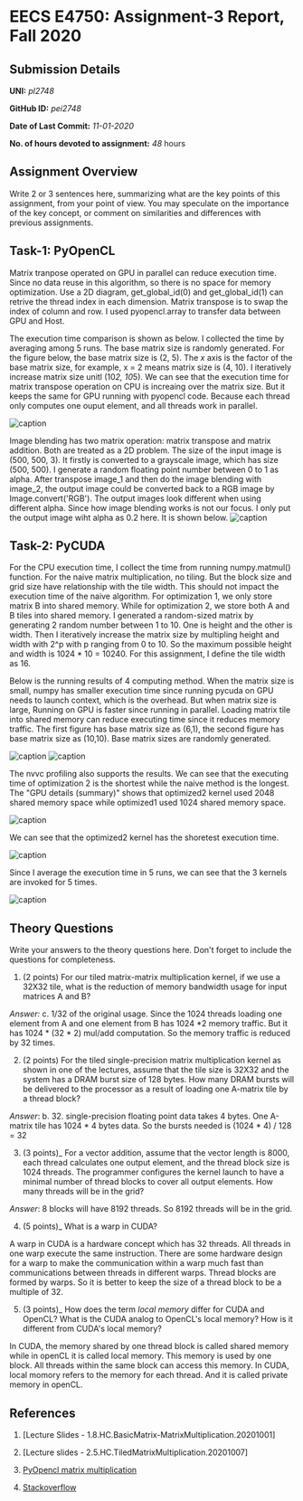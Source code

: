 # EECS E4750: Assignment-3 Report, Fall 2020

## Submission Details

**UNI:** *pl2748*

**GitHub ID:** *pei2748*

**Date of Last Commit:** *11-01-2020*

**No. of hours devoted to assignment:** *48* hours

## Assignment Overview

Write 2 or 3 sentences here, summarizing what are the key points of this assignment, from your point of view. You may speculate on the importance of the key concept, or comment on similarities and differences with previous assignments. 

## Task-1: PyOpenCL

Matrix tranpose operated on GPU in parallel can reduce execution time. Since no data reuse in this algorithm, so there is no space for memory optimization. Use a 2D diagram, get_global_id(0) and get_global_id(1) can retrive the thread index in each dimension. Matrix transpose is to swap the index of column and row. I used pyopencl.array to transfer data between GPU and Host.

The execution time comparison is shown as below. I collected the time by averaging among 5 runs. The base matrix size is randomly generated. For the figure below, the base matrix size is (2, 5). The *x* axis is the factor of the base matrix size, for example, x = 2 means matrix size is (4, 10). I iteratively increase matrix size unitl (10*2, 10*5). We can see that the execution time for matrix transpose operation on CPU is increaing over the matrix size. But it keeps the same for GPU running with pyopencl code. Because each thread only computes one ouput element, and all threads work in parallel.


![caption](plots/HW3_transpose_time_comparison.png)




Image blending has two matrix operation: matrix transpose and matrix addition. Both are treated as a 2D problem. The size of the input image is (500, 500, 3). It firstly is converted to a grayscale image, which has size (500, 500). I generate a random floating point number between 0 to 1 as alpha. After transpose image_1 and then do the image blending with image_2, the output image could be converted back to a RGB image by Image.convert('RGB').  The output images look different when using different alpha. Since how image blending works is not our focus. I only put the output image wiht alpha as 0.2 here. It is shown below.
![caption](plots/alpha_blending.jpg)



## Task-2: PyCUDA

For the CPU execution time, I collect the time from running numpy.matmul() function. For the naive matrix multiplication, no tiling. But the block size and grid size have relationship with the tile width. This should not impact the execution time of the naive algorithm. For optimization 1, we only store matrix B into shared memory. While for optimization 2, we store both A and B tiles into shared memory. I generated a random-sized matrix by generating 2 random number between 1 to 10. One is height and the other is width. Then I iteratively increase the matrix size by multipling height and width with 2^p with p ranging from 0 to 10. So the maximum possible height and width is 1024 * 10 = 10240. For this assignment, I define the tile width as 16. 

Below is the running results of 4 computing method. When the matrix size is small, numpy has smaller execution time since running pycuda on GPU needs to launch context, which is the overhead. But when matrix size is large, Running on GPU is faster since running in parallel. Loading matrix tile into shared memory can reduce executing time since it reduces memory traffic. The first figure has base matrix size as (6,1), the second figure has base matrix size as (10,10). Base matrix sizes are randomly generated.

![caption](plots/HW3_mmul_time_comparison-0.png)
![caption](plots/HW3_mmul_time_comparison-1.png)

The nvvc profiling also supports the results. We can see that the executing time of optimization 2 is the shortest while the naive method is the longest. The "GPU details (summary)" shows that optimized2 kernel used 2048 shared memory space while optimized1 used 1024 shared memory space. 

![caption](plots/GPU.png)

We can see that the optimized2 kernel has the shoretest execution time.

![caption](plots/comparison-3.png)

Since I average the execution time in 5 runs, we can see that the 3 kernels are invoked for 5 times.

![caption](plots/big_5.png)



## Theory Questions

Write your answers to the theory questions here. Don't forget to include the questions for completeness. 

1. (2 points)   For our tiled matrix-matrix multiplication kernel, if we use a 32X32 tile, what is the reduction of memory bandwidth usage for input matrices A and B?

*Answer:* c. 1/32 of the original usage. Since the 1024 threads loading one element from A and one element from B has 1024 *2 memory traffic. But it has 1024 * (32 * 2) mul/add computation. So the memory traffic is reduced by 32 times.

2. (2 points)   For the tiled single-precision matrix multiplication kernel as shown in one of the lectures, assume that the tile size is 32X32 and the system has a DRAM burst size of 128 bytes. How many DRAM bursts will be delivered to the processor as a result of loading one A-matrix tile by a thread block?

*Answer*: b. 32. single-precision floating point data takes 4 bytes. One A-matrix tile has 1024 * 4 bytes data. So the bursts needed is (1024 * 4) / 128 = 32

3. (3 points)_  For a vector addition, assume that the vector length is 8000, each thread calculates one output element, and the thread block size is 1024 threads. The programmer configures the kernel launch to have a minimal number of thread blocks to cover all output elements. How many threads will be in the grid?

*Answer*:  8 blocks will have 8192 threads. So 8192 threads will be in the grid.

4. (5 points)_  What is a warp in CUDA? 

A warp in CUDA is a hardware concept which has 32 threads. All threads in one warp execute the same instruction. There are some hardware design for a warp to make the communication within a warp much fast than communications between threads in different warps. Thread blocks are formed by warps. So it is better to keep the size of a thread block to be a multiple of 32.

5. (3 points)_  How does the term  _local memory_  differ for CUDA and OpenCL? What is the CUDA analog to OpenCL's local memory? How is it different from CUDA's local memory?

In CUDA, the memory shared by one thread block is called shared memory while in openCL it is called local memory. This memory is used by one block. All threads within the same block can access this memory. In CUDA,  local momory refers to the memory for each thread. And it is called private memory in openCL.



## References

1. [Lecture Slides - 1.8.HC.BasicMatrix-MatrixMultiplication.20201001]

2. [Lecture slides - 2.5.HC.TiledMatrixMultiplication.20201007]

3. [PyOpencl matrix multiplication](https://github.com/stefanv/PyOpenCL)
 
4. [Stackoverflow](https://stackoverflow.com/questions/18815489/cuda-tiled-matrix-matrix-multiplication-with-shared-memory-and-matrix-size-whic)